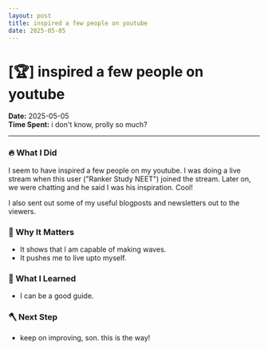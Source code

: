 ```yaml
---
layout: post
title: inspired a few people on youtube
date: 2025-05-05
---
```

# [🏆] inspired a few people on youtube

**Date:** 2025-05-05  
**Time Spent:** i don't know, prolly so much? 

---

### 🔥 What I Did
I seem to have inspired a few people on my youtube. I was doing a live stream when this user ("Ranker Study NEET") joined the stream. Later on, we were chatting and he said I was his inspiration. Cool!

I also sent out some of my useful blogposts and newsletters out to the viewers.

### 🎯 Why It Matters
- It shows that I am capable of making waves.
- It pushes me to live upto myself.

### 🧠 What I Learned
- I can be a good guide.

### 🪓 Next Step
- keep on improving, son. this is the way!
